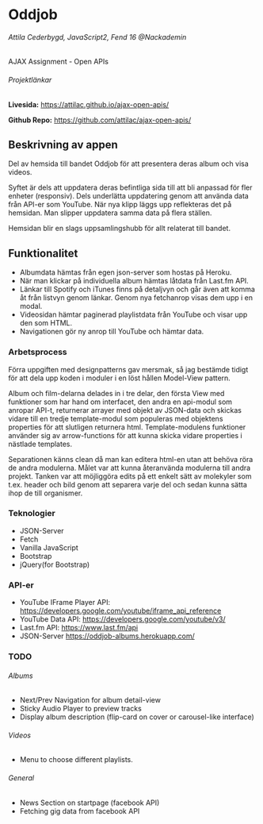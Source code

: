 # Oddjob
###### Attila Cederbygd, JavaScript2, Fend 16 @Nackademin

AJAX Assignment - Open APIs

###### Projektlänkar
**Livesida:** https://attilac.github.io/ajax-open-apis/

**Github Repo:** https://github.com/attilac/ajax-open-apis/

## Beskrivning av appen
Del av hemsida till bandet Oddjob för att presentera deras album och visa videos.

Syftet är dels att uppdatera deras befintliga sida till att bli anpassad för fler enheter (responsiv).
Dels underlätta uppdatering genom att använda data från API-er som YouTube.
När nya klipp läggs upp reflekteras det på hemsidan. Man slipper uppdatera samma data på flera ställen.

Hemsidan blir en slags uppsamlingshubb för allt relaterat till bandet.

## Funktionalitet
* Albumdata hämtas från egen json-server som hostas på Heroku. 
* När man klickar på individuella album hämtas låtdata från Last.fm API.
* Länkar till Spotify och iTunes finns på detaljvyn och går även att komma åt från listvyn genom länkar. Genom nya fetchanrop visas dem upp i en modal.
* Videosidan hämtar paginerad playlistdata från YouTube och visar upp den som HTML. 
* Navigationen gör ny anrop till YouTube och hämtar data.

### Arbetsprocess
Förra uppgiften med designpatterns gav mersmak, så jag bestämde tidigt för att dela upp koden i moduler i en löst hållen Model-View pattern.

Album och film-delarna delades in i tre delar, den första View med funktioner som har hand om interfacet, den andra en api-modul som anropar API-t, returnerar arrayer med objekt av JSON-data och skickas vidare till en tredje template-modul som populeras med objektens properties för att slutligen returnera html. Template-modulens funktioner använder sig av arrow-functions för att kunna skicka vidare properties i nästlade templates. 

Separationen känns clean då man kan editera html-en utan att behöva röra de andra modulerna. Målet var att kunna återanvända modulerna till andra projekt. Tanken var att möjliggöra edits på ett enkelt sätt av molekyler som t.ex. header och bild genom att separera varje del och sedan kunna sätta ihop de till organismer.

### Teknologier
* JSON-Server
* Fetch
* Vanilla JavaScript
* Bootstrap
* jQuery(for Bootstrap)

### API-er
* YouTube IFrame Player API: https://developers.google.com/youtube/iframe_api_reference
* YouTube Data API: https://developers.google.com/youtube/v3/
* Last.fm API: https://www.last.fm/api
* JSON-Server https://oddjob-albums.herokuapp.com/

### TODO
###### Albums
* Next/Prev Navigation for album detail-view
* Sticky Audio Player to preview tracks
* Display album description (flip-card on cover or carousel-like interface)

###### Videos
* Menu to choose different playlists. 

###### General
* News Section on startpage (facebook API)
* Fetching gig data from facebook API 

